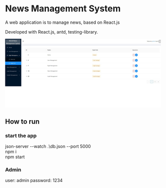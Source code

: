 # News Management System

A web application is to manage news, based on React.js  

Developed with React.js, antd, testing-library.

![screenshot](public/screenshot.jpg)

## How to run
### start the app
json-server --watch .\db.json --port 5000  
npm i  
npm start  

### Admin
user: admin
password: 1234
